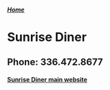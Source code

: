 ##### [Home](https://chuckbyrum2.github.io/)

# Sunrise Diner
## Phone: 336.472.8677
#### [Sunrise Diner main website](https://www.sunrisedinernc.com/)


